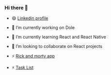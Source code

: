 ### Hi there 👋

- 😄 [Linkedin profile](https://www.linkedin.com/in/jafet-solano-394684208/)
- 🔭 I’m currently working on Dole
- 🌱 I’m currently learning React and React Native
- 👯 I’m looking to collaborate on React projects

- ⚡ [Rick and morty app](https://jasomar.github.io/react-rick-and-morty/)
- ⚡ [Task List](https://react-rtk-crud.vercel.app)
<!--
**jasomar/jasomar** is a ✨ _special_ ✨ repository because its `README.md` (this file) appears on your GitHub profile.

Here are some ideas to get you started:

- 🔭 I’m currently working on ...
- 🌱 I’m currently learning ...
- 👯 I’m looking to collaborate on ...
- 🤔 I’m looking for help with ...
- 💬 Ask me about ...
- 📫 How to reach me: ...
- 😄 Pronouns: ...
- ⚡ Fun fact: ...
-->
